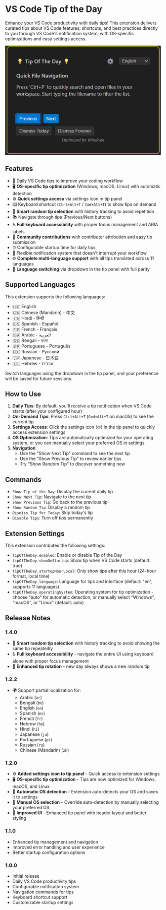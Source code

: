 # VS Code Tip of the Day

Enhance your VS Code productivity with daily tips! This extension delivers curated tips about VS Code features, shortcuts, and best practices directly to you through VS Code's notification system, with OS-specific optimizations and easy settings access.

![Snapshot of the extension demoing how to use the command palette via keyboard shortcut](./assets/demo.png)

## Features

- 🎯 Daily VS Code tips to improve your coding workflow
- 🖥️ **OS-specific tip optimization** (Windows, macOS, Linux) with automatic detection
- ⚙️ **Quick settings access** via settings icon in tip panel
- ⌨️ Keyboard shortcut (`Ctrl+Alt+T` / `Cmd+Alt+T`) to show tips on demand
- 🎲 **Smart random tip selection** with history tracking to avoid repetition
- 📚 Navigate through tips (Previous/Next buttons)
- ♿ **Full keyboard accessibility** with proper focus management and ARIA labels
- 👥 **Community contributions** with contributor attribution and easy tip submission
- ⏰ Configurable startup time for daily tips
- 🔧 Flexible notification system that doesn't interrupt your workflow
- 🌐 **Complete multi-language support** with all tips translated across 11 languages
- 🔄 **Language switching** via dropdown in the tip panel with full parity

## Supported Languages

This extension supports the following languages:

- 🇺🇸 English
- 🇨🇳 Chinese (Mandarin) - 中文
- 🇮🇳 Hindi - हिन्दी
- 🇪🇸 Spanish - Español
- 🇫🇷 French - Français
- 🇸🇦 Arabic - العربية
- 🇧🇩 Bengali - বাংলা
- 🇧🇷 Portuguese - Português
- 🇷🇺 Russian - Русский
- 🇯🇵 Japanese - 日本語
- 🇮🇱 Hebrew - עברית

Switch languages using the dropdown in the tip panel, and your preference will be saved for future sessions.

## How to Use

1. **Daily Tips**: By default, you'll receive a tip notification when VS Code starts (after your configured hour)
2. **On-Demand Tips**: Press `Ctrl+Alt+T` (`Cmd+Alt+T` on macOS) to see the current tip
3. **Settings Access**: Click the settings icon (⚙️) in the tip panel to quickly access extension settings
4. **OS Optimization**: Tips are automatically optimized for your operating system, or you can manually select your preferred OS in settings
5. **Navigation**:
   - Use the "Show Next Tip" command to see the next tip
   - Use the "Show Previous Tip" to review earlier tips
   - Try "Show Random Tip" to discover something new

## Commands

- `Show Tip of the Day`: Display the current daily tip
- `Show Next Tip`: Navigate to the next tip
- `Show Previous Tip`: Go back to the previous tip
- `Show Random Tip`: Display a random tip
- `Dismiss Tip for Today`: Skip today's tip
- `Disable Tips`: Turn off tips permanently

## Extension Settings

This extension contributes the following settings:

- `tipOfTheDay.enabled`: Enable or disable Tip of the Day
- `tipOfTheDay.showOnStartup`: Show tip when VS Code starts (default: true)
- `tipOfTheDay.startupHourLocal`: Only show tips after this hour (24-hour format, local time)
- `tipOfTheDay.language`: Language for tips and interface (default: "en", supports 11 languages)
- `tipOfTheDay.operatingSystem`: Operating system for tip optimization - choose "auto" for automatic detection, or manually select "Windows", "macOS", or "Linux" (default: auto)

## Release Notes

### 1.4.0

- 🎲 **Smart random tip selection** with history tracking to avoid showing the same tip repeatedly
- ♿ **Full keyboard accessibility** - navigate the entire UI using keyboard alone with proper focus management
- 🔄 **Enhanced tip rotation** - new day always shows a new random tip

### 1.2.2

- 🌍 Support partial localization for:
  - Arabic (`ar`)
  - Bengali (`bn`)
  - English (`en`)
  - Spanish (`es`)
  - French (`fr`)
  - Hebrew (`he`)
  - Hindi (`hi`)
  - Japanese (`ja`)
  - Portuguese (`pt`)
  - Russian (`ru`)
  - Chinese (Mandarin) (`zh`)

### 1.2.0

- ⚙️ **Added settings icon to tip panel** - Quick access to extension settings
- 🖥️ **OS-specific tip optimization** - Tips are now optimized for Windows, macOS, and Linux
- 🔄 **Automatic OS detection** - Extension auto-detects your OS and saves it to settings
- 📱 **Manual OS selection** - Override auto-detection by manually selecting your preferred OS
- 🎨 **Improved UI** - Enhanced tip panel with header layout and better styling

### 1.1.0

- Enhanced tip management and navigation
- Improved error handling and user experience
- Better startup configuration options

### 1.0.0

- Initial release
- Daily VS Code productivity tips
- Configurable notification system
- Navigation commands for tips
- Keyboard shortcut support
- Customizable startup settings
